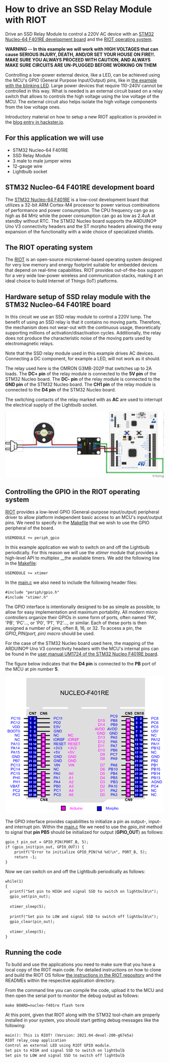 # How to drive an SSD Relay Module with RIOT

Drive an SSD Relay Module to control a 220V AC device with an [STM32 Nucleo-64 F401RE development board](https://www.st.com/en/evaluation-tools/nucleo-f401re.html) and the [RIOT operating system](https://github.com/RIOT-OS/RIOT).

**WARNING -- In this example we will work with HIGH VOLTAGES that can cause SERIOUS INJURY, DEATH, AND/OR SET YOUR HOUSE ON FIRE!!. MAKE SURE YOU ALWAYS PROCEED WITH CAUTION, AND ALWAYS MAKE SURE CIRCUITS ARE UN-PLUGGED BEFORE WORKING ON THEM**

Controlling a low-power external device, like a LED, can be achieved using the MCU's GPIO (General Purpose Input/Output) pins, like in [the example with the blinking LED](../ledext). Large power devices that require 110-240V cannot be controlled in this way. What is needed is an external circuit based on a relay switch that allows to controls the high voltage using the low voltage of the MCU. The external circuit also helps isolate the high voltage components from the low voltage ones.

Introductory material on how to setup a new RIOT application is provided in the [blog entry in hackster.io](https://www.hackster.io/ichatz/drive-an-ssd-relay-module-using-riot-os-a59665).

## For this application we will use
- STM32 Nucleo-64 F401RE
- SSD Relay Module
- 3 male to male jumper wires
- 12-gauge wire
- Lightbulb socket

## STM32 Nucleo-64 F401RE development board

The [STM32 Nucleo-64 F401RE](https://www.st.com/en/evaluation-tools/nucleo-f401re.html) is a low-cost development board that utilizes a 32-bit ARM Cortex-M4 processor to power various combinations of performance and power consumption. The CPU frequency can go as high as 84 MHz while the power consumption can go as low as 2.4uA at standby without RTC. The STM32 Nucleo board supports the ARDUINO® Uno V3 connectivity headers and the ST morpho headers allowing the easy expansion of the functionality with a wide choice of specialized shields.

## The RIOT operating system

The [RIOT](https://github.com/RIOT-OS/RIOT) is an open-source microkernel-based operating system designed for very low memory and energy footprint suitable for embedded devices that depend on real-time capabilities. RIOT provides out-of-the-box support for a very wide low-power wireless and communication stacks, making it an ideal choice to build Internet of Things (IoT) platforms.


## Hardware setup of SSD relay module with the STM32 Nucleo-64 F401RE board
In this circuit we use an SSD relay module to control a 220V lump. The benefit of using an SSD relay is that it contains no moving parts. Therefore, the mechanism does not wear-out with the continuous usage, theoretically supporting millions of activation/disactivation cycles. Additionally, the relay does not produce the characteristic noise of the moving parts used by electromagnetic relays.

Note that the SSD relay module used in this example drives AC devices. Connecting a DC component, for example a LED, will not work as it should.

The relay used here is the OMRON G3MB-202P that switches up to 2A loads. The **DC+ pin** of the relay module is connected to the **5V pin** of the STM32 Nucleo board. The **DC- pin** of the relay module is connected to the **GND pin** of the STM32 Nucleo board. The **CH1 pin** of the relay module is connected to the **D4 pin** of the STM32 Nucleo board.

The switching contacts of the relay marked with as **AC** are used to interrupt the electrical supply of the Lightbulb socket.

![Wiring of hardware components](circuit/circuit_bb.png)

## Controlling the GPIO in the RIOT operating system

[RIOT](https://github.com/RIOT-OS/RIOT) provides a low-level GPIO (General-purpose input/output) peripheral driver to allow platform independent basic access to an MCU's input/output pins. We need to specify in the [Makefile](Makefile) that we wish to use the GPIO peripheral of the board.

```
USEMODULE += periph_gpio
```

In this example application we wish to switch on and off the Lightbulb periodically. For this reason we will use the _xtimer_ module that provides a high-level API to multiplex __the available timers. We add the following line in the [Makefile](Makefile):

```
USEMODULE += xtimer
```

In the [main.c](main.c) we also need to include the following header files:

```
#include "periph/gpio.h"
#include "xtimer.h"
```

The GPIO interface is intentionally designed to be as simple as possible, to allow for easy implementation and maximum portability. All modern micro controllers organize their GPIOs in some form of ports, often named 'PA', 'PB', 'PC'..., or 'P0', 'P1', 'P2'..., or similar. Each of these ports is then assigned a number of pins, often 8, 16, or 32. To access a pin, the _GPIO_PIN(port, pin) macro_ should be used.

For the case of the STM32 Nucleo board used here, the mapping of the ARDUINO® Uno V3 connectivity headers with the MCU's internal pins can be found in the [user manual UM1724 of the STM32 Nucleo F401RE board](https://www.st.com/resource/en/user_manual/dm00105823-stm32-nucleo64-boards-mb1136-stmicroelectronics.pdf).

The figure below indicates that the **D4 pin** is connected to the **PB** port of the MCU at pin number **5**.

![ARDUINO® connectors on NUCLEO-F401RE](../temperature_humidity/slides/fig/pinouts.png)


The GPIO interface provides capabilities to initialize a pin as output-, input- and interrupt pin. Within the [main.c](main.c) file we need to use the _gpio_init_ method to signal that **pin PB5** should be initialized for output (**GPIO_OUT**) as follows:


```
gpio_t pin_out = GPIO_PIN(PORT_B, 5);
if (gpio_init(pin_out, GPIO_OUT)) {
    printf("Error to initialize GPIO_PIN(%d %d)\n", PORT_B, 5);
    return -1;
}
```

Now we can switch on and off the Lightbulb periodically as follows:

```
while(1)
{
  printf("Set pin to HIGH and signal SSD to switch on lightbulb\n");
  gpio_set(pin_out);

  xtimer_sleep(5);

  printf("Set pin to LOW and signal SSD to switch off lightbulb\n");
  gpio_clear(pin_out);

  xtimer_sleep(5);
}
```


## Running the code

To build and use the applications you need to make sure that you have a local copy of the RIOT main code. For detailed instructions on how to clone and build the RIOT OS follow [the instructions in the RIOT repository](https://github.com/RIOT-OS/RIOT/blob/master/README.md#getting-started) and the READMEs within the respective application directory.

From the command line you can compile the code, upload it to the MCU and then open the serial port to monitor the debug output as follows:

```
make BOARD=nucleo-f401re flash term
```

At this point, given that RIOT along with the STM32 tool-chain are properly installed in your system, you should start getting debug messages like the following:

```
main(): This is RIOT! (Version: 2021.04-devel-200-g67e5a)
RIOT relay_coap application
Control an external LED using RIOT GPIO module.
Set pin to HIGH and signal SSD to switch on lightbulb
Set pin to LOW and signal SSD to switch off lightbulb
```
